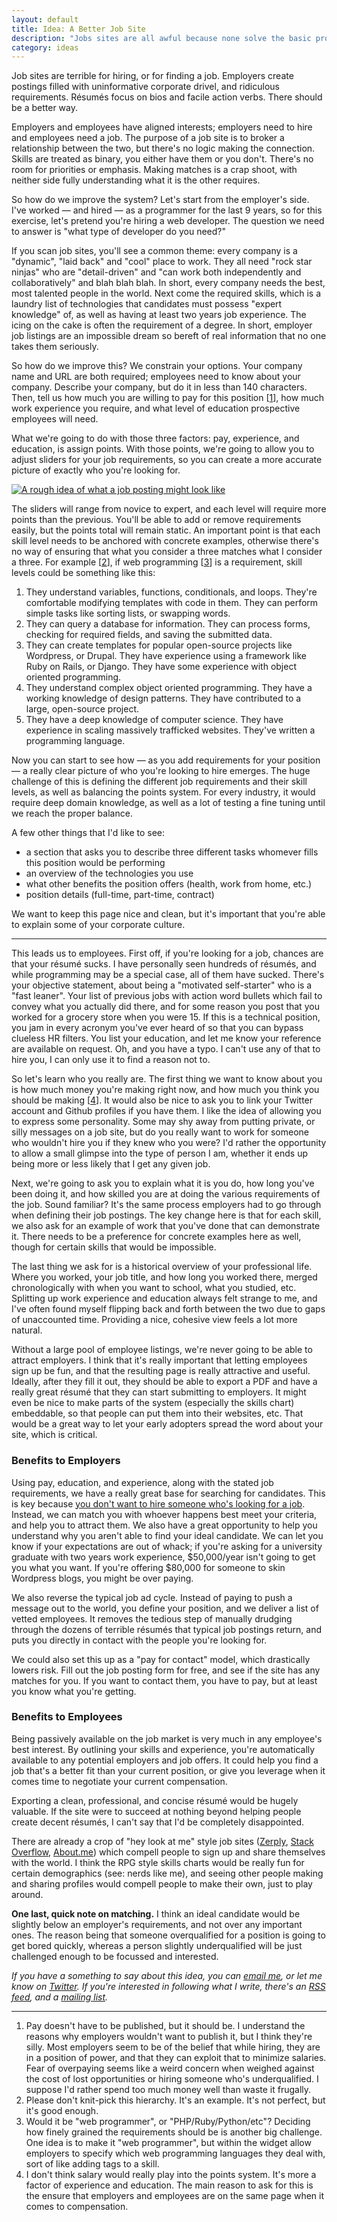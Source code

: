 ```yaml
---
layout: default
title: Idea: A Better Job Site
description: "Jobs sites are all awful because none solve the basic problem: what employers want vs. what employees want are opposed."
category: ideas
---
```

Job sites are terrible for hiring, or for finding a job. Employers create postings filled with uninformative corporate drivel, and ridiculous requirements. Résumés focus on bios and facile action verbs. There should be a better way.

Employers and employees have aligned interests; employers need to hire and employees need a job. The purpose of a job site is to broker a relationship between the two, but there's no logic making the connection. Skills are treated as binary, you either have them or you don't. There's no room for priorities or emphasis. Making matches is a crap shoot, with neither side fully understanding what it is the other requires.


So how do we improve the system? Let's start from the employer's side. I've worked — and hired — as a programmer for the last 9 years, so for this exercise, let's pretend you're hiring a web developer. The question we need to answer is "what type of developer do you need?"

If you scan job sites, you'll see a common theme: every company is a "dynamic", "laid back" and "cool" place to work. They all need "rock star ninjas" who are "detail-driven" and "can work both independently and collaboratively" and blah blah blah. In short, every company needs the best, most talented people in the world. Next come the required skills, which is a laundry list of technologies that candidates must possess "expert knowledge" of, as well as having at least two years job experience. The icing on the cake is often the requirement of a degree. In short, employer job listings are an impossible dream so bereft of real information that no one takes them seriously.

So how do we improve this? We constrain your options. Your company name and URL are both required; employees need to know about your company. Describe your company, but do it in less than 140 characters. Then, tell us how much you are willing to pay for this position \[[1](#footnotes)\], how much work experience you require, and what level of education prospective employees will need.

What we're going to do with those three factors: pay, experience, and education, is assign points. With those points, we're going to allow you to adjust sliders for your job requirements, so you can create a more accurate picture of exactly who you're looking for.

[![A rough idea of what a job posting might look like](http://static.keithsilgard.com/images/ideas/jobs-employer.jpg)](http://static.keithsilgard.com/images/ideas/jobs-employer.jpg)

The sliders will range from novice to expert, and each level will require more points than the previous. You'll be able to add or remove requirements easily, but the points total will remain static. An important point is that each skill level needs to be anchored with concrete examples, otherwise there's no way of ensuring that what you consider a three matches what I consider a three. For example \[[2](#footnotes)\], if web programming \[[3](#footnotes)\] is a requirement, skill levels could be something like this:

1. They understand variables, functions, conditionals, and loops. They're comfortable modifying templates with code in them. They can perform simple tasks like sorting lists, or swapping words.
2. They can query a database for information. They can process forms, checking for required fields, and saving the submitted data.
3. They can create templates for popular open-source projects like Wordpress, or Drupal. They have experience using a framework like Ruby on Rails, or Django. They have some experience with object oriented programming.
4. They understand complex object oriented programming. They have a working knowledge of design patterns. They have contributed to a large, open-source project.
5. They have a deep knowledge of computer science. They have experience in scaling massively trafficked websites. They've written a programming language.

Now you can start to see how — as you add requirements for your position — a really clear picture of who you're looking to hire emerges. The huge challenge of this is defining the different job requirements and their skill levels, as well as balancing the points system. For every industry, it would require deep domain knowledge, as well as a lot of testing a fine tuning until we reach the proper balance.

A few other things that I'd like to see:

* a section that asks you to describe three different tasks whomever fills this position would be performing
* an overview of the technologies you use
* what other benefits the position offers (health, work from home, etc.)
* position details (full-time, part-time, contract)

We want to keep this page nice and clean, but it's important that you're able to explain some of your corporate culture.

---

This leads us to employees. First off, if you're looking for a job, chances are that your résumé sucks. I have personally seen hundreds of résumés, and while programming may be a special case, all of them have sucked. There's your objective statement, about being a "motivated self-starter" who is a "fast leaner". Your list of previous jobs with action word bullets which fail to convey what you actually did there, and for some reason you post that you worked for a grocery store when you were 15. If this is a technical position, you jam in every acronym you've ever heard of so that you can bypass clueless HR filters. You list your education, and let me know your reference are available on request. Oh, and you have a typo. I can't use any of that to hire you, I can only use it to find a reason not to.

So let's learn who you really are. The first thing we want to know about you is how much money you're making right now, and how much you think you should be making \[[4](#footnotes)\]. It would also be nice to ask you to link your Twitter account and Github profiles if you have them. I like the idea of allowing you to express some personality. Some may shy away from putting private, or silly messages on a job site, but do you really want to work for someone who wouldn't hire you if they knew who you were? I'd rather the opportunity to allow a small glimpse into the type of person I am, whether it ends up being more or less likely that I get any given job.

Next, we're going to ask you to explain what it is you do, how long you've been doing it, and how skilled you are at doing the various requirements of the job. Sound familiar? It's the same process employers had to go through when defining their job postings. The key change here is that for each skill, we also ask for an example of work that you've done that can demonstrate it. There needs to be a preference for concrete examples here as well, though for certain skills that would be impossible.

The last thing we ask for is a historical overview of your professional life. Where you worked, your job title, and how long you worked there, merged chronologically with when you want to school, what you studied, etc. Splitting up work experience and education always felt strange to me, and I've often found myself flipping back and forth between the two due to gaps of unaccounted time. Providing a nice, cohesive view feels a lot more natural.

Without a large pool of employee listings, we're never going to be able to attract employers. I think that it's really important that letting employees sign up be fun, and that the resulting page is really attractive and useful. Ideally, after they fill it out, they should be able to export a PDF and have a really great résumé that they can start submitting to employers. It might even be nice to make parts of the system (especially the skills chart) embeddable, so that people can put them into their websites, etc. That would be a great way to let your early adopters spread the word about your site, which is critical.

### Benefits to Employers

Using pay, education, and experience, along with the stated job requirements, we have a really great base for searching for candidates. This is key because [you don't want to hire someone who's looking for a job](http://www.joelonsoftware.com/articles/FindingGreatDevelopers.html). Instead, we can match you with whoever happens best meet your criteria, and help you to attract them. We also have a great opportunity to help you understand why you aren't able to find your ideal candidate. We can let you know if your expectations are out of whack; if you're asking for a university graduate with two years work experience, $50,000/year isn't going to get you what you want. If you're offering $80,000 for someone to skin Wordpress blogs, you might be over paying.

We also reverse the typical job ad cycle. Instead of paying to push a message out to the world, you define your position, and we deliver a list of vetted employees. It removes the tedious step of manually drudging through the dozens of terrible résumés that typical job postings return, and puts you directly in contact with the people you're looking for.

We could also set this up as a "pay for contact" model, which drastically lowers risk. Fill out the job posting form for free, and see if the site has any matches for you. If you want to contact them, you have to pay, but at least you know what you're getting.

### Benefits to Employees

Being passively available on the job market is very much in any employee's best interest. By outlining your skills and experience, you're automatically available to any potential employers and job offers. It could help you find a job that's a better fit than your current position, or give you leverage when it comes time to negotiate your current compensation.

Exporting a clean, professional, and concise résumé would be hugely valuable. If the site were to succeed at nothing beyond helping people create decent résumés, I can't say that I'd be completely disappointed.

There are already a crop of "hey look at me" style job sites ([Zerply](http://zerply.com), [Stack Overflow](http://careers.stackoverflow.com), [About.me](http://about.me)) which compell people to sign up and share themselves with the world. I think the RPG style skills charts would be really fun for certain demographics (see: nerds like me), and seeing other people making and sharing profiles would compell people to make their own, just to play around.

**One last, quick note on matching.** I think an ideal candidate would be slightly below an employer's requirements, and not over any important ones. The reason being that someone overqualified for a position is going to get bored quickly, whereas a person slightly underqualified will be just challenged enough to be focussed and interested.

*If you have a something to say about this idea, you can [email me](mailto:hey@keithsilgard.com), or let me know on [Twitter](http://twitter.com/ironkeith). If you're interested in following what I write, there's an [RSS feed](/atom.xml), and a [mailing list](http://eepurl.com/jgbR9).*

<hr id="footnotes">

1. Pay doesn't have to be published, but it should be. I understand the reasons why employers wouldn't want to publish it, but I think they're silly. Most employers seem to be of the belief that while hiring, they are in a position of power, and that they can exploit that to minimize salaries. Fear of overpaying seems like a weird concern when weighed against the cost of lost opportunities or hiring someone who's underqualified. I suppose I'd rather spend too much money well than waste it frugally.
2. Please don't knit-pick this hierarchy. It's an example. It's not perfect, but it's good enough.
3. Would it be "web programmer", or "PHP/Ruby/Python/etc"? Deciding how finely grained the requirements should be is another big challenge. One idea is to make it "web programmer", but within the widget allow employers to specify which web programming languages they deal with, sort of like adding tags to a skill.
4. I don't think salary would really play into the points system. It's more a factor of experience and education. The main reason to ask for this is the ensure that employers and employees are on the same page when it comes to compensation.